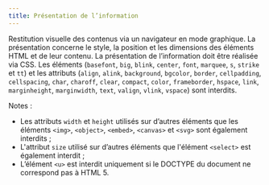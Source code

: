 ```yaml
---
title: Présentation de l’information
---
```


Restitution visuelle des contenus via un navigateur en mode graphique. La présentation concerne le style, la position et les dimensions des éléments HTML et de leur contenu. La présentation de l’information doit être réalisée via CSS.
Les éléments (`basefont`, `big`, `blink`, `center`, `font`, `marquee`, `s`, `strike` et `tt`) et les attributs (`align`, `alink`, `background`, `bgcolor`, `border`, `cellpadding`, `cellspacing`, `char`, `charoff`, `clear`, `compact`, `color`, `frameborder`, `hspace`, `link`, `marginheight`, `marginwidth`, `text`, `valign`, `vlink`, `vspace`) sont interdits.

Notes :

- Les attributs `width` et `height` utilisés sur d’autres éléments que les éléments `<img>`, `<object>`, `<embed>`, `<canvas>` et `<svg>` sont également interdits ;
- L'attribut `size` utilisé sur d’autres éléments que l'élément `<select>` est également interdit ;
- L’élément `<u>` est interdit uniquement si le DOCTYPE du document ne correspond pas à HTML 5.
